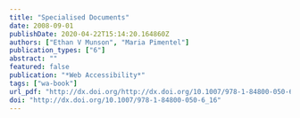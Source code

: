```yaml
---
title: "Specialised Documents"
date: 2008-09-01
publishDate: 2020-04-22T15:14:20.164860Z
authors: ["Ethan V Munson", "Maria Pimentel"]
publication_types: ["6"]
abstract: ""
featured: false
publication: "*Web Accessibility*"
tags: ["wa-book"]
url_pdf: "http://dx.doi.org/http://dx.doi.org/10.1007/978-1-84800-050-6_16"
doi: "http://dx.doi.org/10.1007/978-1-84800-050-6_16"
---
```


